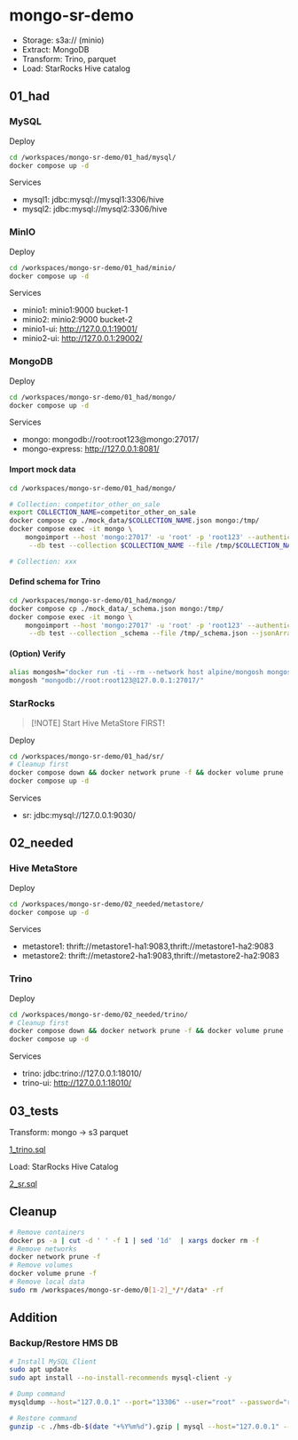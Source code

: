 # mongo-sr-demo

- Storage: s3a:// (minio)
- Extract: MongoDB
- Transform: Trino, parquet
- Load: StarRocks Hive catalog

## 01_had

### MySQL

Deploy

```sh
cd /workspaces/mongo-sr-demo/01_had/mysql/
docker compose up -d
```

Services

- mysql1: jdbc:mysql://mysql1:3306/hive
- mysql2: jdbc:mysql://mysql2:3306/hive

### MinIO

Deploy

```sh
cd /workspaces/mongo-sr-demo/01_had/minio/
docker compose up -d
```

Services

- minio1: minio1:9000 bucket-1
- minio2: minio2:9000 bucket-2
- minio1-ui: http://127.0.0.1:19001/
- minio2-ui: http://127.0.0.1:29002/

### MongoDB

Deploy

```sh
cd /workspaces/mongo-sr-demo/01_had/mongo/
docker compose up -d
```

Services

- mongo: mongodb://root:root123@mongo:27017/
- mongo-express: http://127.0.0.1:8081/

#### Import mock data

```sh
cd /workspaces/mongo-sr-demo/01_had/mongo/

# Collection: competitor_other_on_sale
export COLLECTION_NAME=competitor_other_on_sale
docker compose cp ./mock_data/$COLLECTION_NAME.json mongo:/tmp/
docker compose exec -it mongo \
    mongoimport --host 'mongo:27017' -u 'root' -p 'root123' --authenticationDatabase 'admin' \
     --db test --collection $COLLECTION_NAME --file /tmp/$COLLECTION_NAME.json --jsonArray --mode upsert

# Collection: xxx
```

#### Defind schema for Trino

```sh
cd /workspaces/mongo-sr-demo/01_had/mongo/
docker compose cp ./mock_data/_schema.json mongo:/tmp/
docker compose exec -it mongo \
    mongoimport --host 'mongo:27017' -u 'root' -p 'root123' --authenticationDatabase 'admin' \
     --db test --collection _schema --file /tmp/_schema.json --jsonArray --mode upsert
```


#### (Option) Verify

```sh
alias mongosh="docker run -ti --rm --network host alpine/mongosh mongosh"
mongosh "mongodb://root:root123@127.0.0.1:27017/"
```

### StarRocks

> [!NOTE] Start Hive MetaStore FIRST!

Deploy 

```sh
cd /workspaces/mongo-sr-demo/01_had/sr/
# Cleanup first
docker compose down && docker network prune -f && docker volume prune -f
docker compose up -d
```

Services

- sr: jdbc:mysql://127.0.0.1:9030/

## 02_needed

### Hive MetaStore

Deploy

```sh
cd /workspaces/mongo-sr-demo/02_needed/metastore/
docker compose up -d
```

Services

- metastore1: thrift://metastore1-ha1:9083,thrift://metastore1-ha2:9083
- metastore2: thrift://metastore2-ha1:9083,thrift://metastore2-ha2:9083

### Trino

Deploy

```sh
cd /workspaces/mongo-sr-demo/02_needed/trino/
# Cleanup first
docker compose down && docker network prune -f && docker volume prune -f
docker compose up -d
```

Services

- trino: jdbc:trino://127.0.0.1:18010/
- trino-ui: http://127.0.0.1:18010/

## 03_tests

Transform: mongo -> s3 parquet

[1_trino.sql](./03_tests/1_trino.sql)

Load: StarRocks Hive Catalog

[2_sr.sql](./03_tests/2_sr.sql)

## Cleanup

```sh
# Remove containers
docker ps -a | cut -d ' ' -f 1 | sed '1d'  | xargs docker rm -f
# Remove networks
docker network prune -f
# Remove volumes
docker volume prune -f
# Remove local data
sudo rm /workspaces/mongo-sr-demo/0[1-2]_*/*/data* -rf
```

## Addition

### Backup/Restore HMS DB

```sh
# Install MySQL Client
sudo apt update
sudo apt install --no-install-recommends mysql-client -y

# Dump command
mysqldump --host="127.0.0.1" --port="13306" --user="root" --password="root123" --databases "hive" | gzip > ./hms-db-$(date "+%Y%m%d").gzip

# Restore command
gunzip -c ./hms-db-$(date "+%Y%m%d").gzip | mysql --host="127.0.0.1" --port="13306" --user="root" --password="root123"
```
